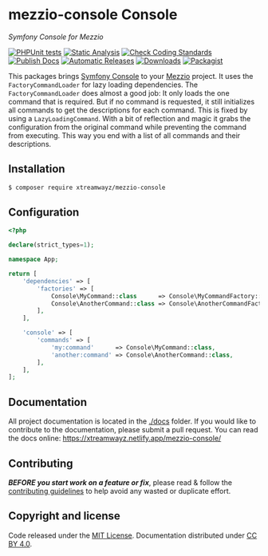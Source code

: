 # mezzio-console Console

_Symfony Console for Mezzio_

[![PHPUnit tests](https://github.com/xtreamwayz/mezzio-console/workflows/PHPUnit%20tests/badge.svg)](https://github.com/xtreamwayz/mezzio-console/actions)
[![Static Analysis](https://github.com/xtreamwayz/mezzio-console/workflows/Static%20Analysis/badge.svg)](https://github.com/xtreamwayz/mezzio-console/actions)
[![Check Coding Standards](https://github.com/xtreamwayz/mezzio-console/workflows/Check%20Coding%20Standards/badge.svg)](https://github.com/xtreamwayz/mezzio-console/actions)
[![Publish Docs](https://github.com/xtreamwayz/mezzio-console/workflows/Publish%20Docs/badge.svg)](https://github.com/xtreamwayz/mezzio-console/actions)
[![Automatic Releases](https://github.com/xtreamwayz/mezzio-console/workflows/Automatic%20Releases/badge.svg)](https://github.com/xtreamwayz/mezzio-console/actions)
[![Downloads](https://img.shields.io/packagist/dt/xtreamwayz/mezzio-console.svg)](https://packagist.org/packages/xtreamwayz/mezzio-console)
[![Packagist](https://img.shields.io/packagist/v/xtreamwayz/mezzio-console.svg)](https://packagist.org/packages/xtreamwayz/mezzio-console)

This packages brings [Symfony Console](https://github.com/symfony/console) to your
[Mezzio](https://github.com/mezzio/mezzio) project. It uses the `FactoryCommandLoader` for lazy loading
dependencies. The `FactoryCommandLoader` does almost a good job: It only loads the one command that is
required. But if no command is requested, it still initializes all commands to get the descriptions for
each command. This is fixed by using a `LazyLoadingCommand`. With a bit of reflection and magic it grabs
the configuration from the original command while preventing the command from executing. This way you end
with a list of all commands and their descriptions.

## Installation

```bash
$ composer require xtreamwayz/mezzio-console
```

## Configuration

```php
<?php

declare(strict_types=1);

namespace App;

return [
    'dependencies' => [
        'factories' => [
            Console\MyCommand::class      => Console\MyCommandFactory::class,
            Console\AnotherCommand::class => Console\AnotherCommandFactory::class,
        ],
    ],

    'console' => [
        'commands' => [
            'my:command'      => Console\MyCommand::class,
            'another:command' => Console\AnotherCommand::class,
        ],
    ],
];
```

## Documentation

All project documentation is located in the [./docs](./docs) folder. If you would like to contribute
to the documentation, please submit a pull request. You can read the docs online:
https://xtreamwayz.netlify.app/mezzio-console/

## Contributing

**_BEFORE you start work on a feature or fix_**, please read & follow the
[contributing guidelines](https://github.com/xtreamwayz/.github/blob/master/CONTRIBUTING.md#contributing)
to help avoid any wasted or duplicate effort.

## Copyright and license

Code released under the [MIT License](https://github.com/xtreamwayz/.github/blob/master/LICENSE.md).
Documentation distributed under [CC BY 4.0](https://creativecommons.org/licenses/by/4.0/).
